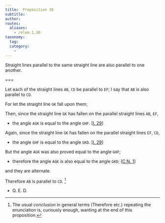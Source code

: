 ```yaml
---
title:  Proposition 30
subtitle: 
author:
routes:
  aliases:
    - /elem.1.30
taxonomy:
  tag:
  category:
    - 
---
```


Straight lines parallel to the same straight line are also parallel to one another.

===

Let each of the straight lines `AB`, `CD` be parallel to `EF`; I say that `AB` is also parallel to `CD`. <lb n="5"/>

For let the straight line `GK` fall upon them; 

Then, since the straight line `GK` has fallen on the parallel straight lines `AB`, `EF`, <lb n="10"/>

- the angle `AGK` is equal to the angle `GHF`. [<a href="/elem.1.29">I. 29</a>]

Again, since the straight line `GK` has fallen on the parallel straight lines `EF`, `CD`, 

- the angle `GHF` is equal to the angle `GKD`. [<a href="/elem.1.29">I. 29</a>]

<!-- <lb n="15"/> -->

But the angle `AGK` was also proved equal to the angle `GHF`; 

- therefore the angle `AGK` is also equal to the angle `GKD`; [<a href="/elem.1.c.n.1">C.N. 1</a>]

and they are alternate. 
<!-- <lb n="20"/> -->

Therefore `AB` is parallel to `CD`. [^1]

- Q. E. D.

[^1]: The usual <em>conclusion</em> in general terms (<quote>Therefore etc.</quote>) repeating the enunciation is, curiously enough, wanting at the end of this proposition.

